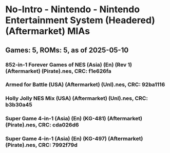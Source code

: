 # No-Intro - Nintendo - Nintendo Entertainment System (Headered) (Aftermarket) MIAs
## Games: 5, ROMs: 5, as of 2025-05-10

### 852-in-1 Forever Games of NES (Asia) (En) (Rev 1) (Aftermarket) (Pirate).nes, CRC: f1e626fa
### Armed for Battle (USA) (Aftermarket) (Unl).nes, CRC: 92ba1116
### Holly Jolly NES Mix (USA) (Aftermarket) (Unl).nes, CRC: b3b30a45
### Super Game 4-in-1 (Asia) (En) (KG-481) (Aftermarket) (Pirate).nes, CRC: cda026d6
### Super Game 4-in-1 (Asia) (En) (KG-497) (Aftermarket) (Pirate).nes, CRC: 7992f79d
